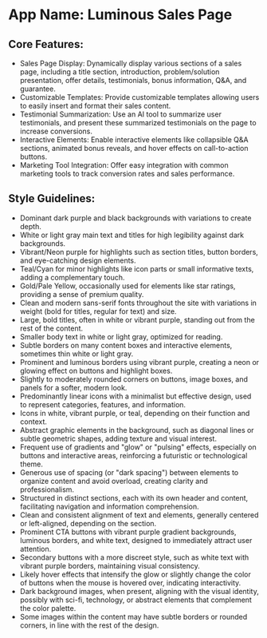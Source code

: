 # **App Name**: Luminous Sales Page

## Core Features:

- Sales Page Display: Dynamically display various sections of a sales page, including a title section, introduction, problem/solution presentation, offer details, testimonials, bonus information, Q&A, and guarantee.
- Customizable Templates: Provide customizable templates allowing users to easily insert and format their sales content.
- Testimonial Summarization: Use an AI tool to summarize user testimonials, and present these summarized testimonials on the page to increase conversions.
- Interactive Elements: Enable interactive elements like collapsible Q&A sections, animated bonus reveals, and hover effects on call-to-action buttons.
- Marketing Tool Integration: Offer easy integration with common marketing tools to track conversion rates and sales performance.

## Style Guidelines:

- Dominant dark purple and black backgrounds with variations to create depth.
- White or light gray main text and titles for high legibility against dark backgrounds.
- Vibrant/Neon purple for highlights such as section titles, button borders, and eye-catching design elements.
- Teal/Cyan for minor highlights like icon parts or small informative texts, adding a complementary touch.
- Gold/Pale Yellow, occasionally used for elements like star ratings, providing a sense of premium quality.
- Clean and modern sans-serif fonts throughout the site with variations in weight (bold for titles, regular for text) and size.
- Large, bold titles, often in white or vibrant purple, standing out from the rest of the content.
- Smaller body text in white or light gray, optimized for reading.
- Subtle borders on many content boxes and interactive elements, sometimes thin white or light gray.
- Prominent and luminous borders using vibrant purple, creating a neon or glowing effect on buttons and highlight boxes.
- Slightly to moderately rounded corners on buttons, image boxes, and panels for a softer, modern look.
- Predominantly linear icons with a minimalist but effective design, used to represent categories, features, and information.
- Icons in white, vibrant purple, or teal, depending on their function and context.
- Abstract graphic elements in the background, such as diagonal lines or subtle geometric shapes, adding texture and visual interest.
- Frequent use of gradients and "glow" or "pulsing" effects, especially on buttons and interactive areas, reinforcing a futuristic or technological theme.
- Generous use of spacing (or "dark spacing") between elements to organize content and avoid overload, creating clarity and professionalism.
- Structured in distinct sections, each with its own header and content, facilitating navigation and information comprehension.
- Clean and consistent alignment of text and elements, generally centered or left-aligned, depending on the section.
- Prominent CTA buttons with vibrant purple gradient backgrounds, luminous borders, and white text, designed to immediately attract user attention.
- Secondary buttons with a more discreet style, such as white text with vibrant purple borders, maintaining visual consistency.
- Likely hover effects that intensify the glow or slightly change the color of buttons when the mouse is hovered over, indicating interactivity.
- Dark background images, when present, aligning with the visual identity, possibly with sci-fi, technology, or abstract elements that complement the color palette.
- Some images within the content may have subtle borders or rounded corners, in line with the rest of the design.